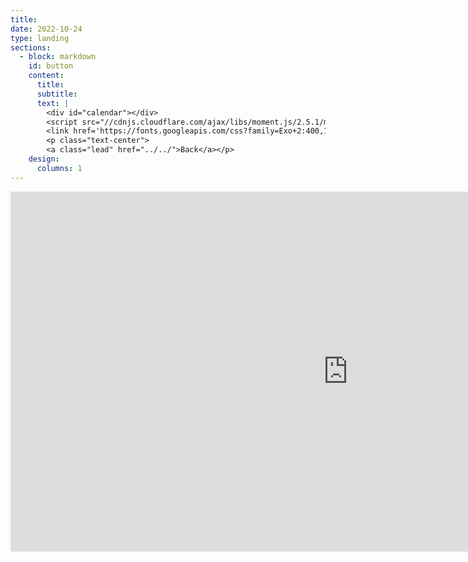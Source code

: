 ```yaml
---
title:
date: 2022-10-24
type: landing
sections:
  - block: markdown
    id: button
    content:
      title: 
      subtitle: 
      text: |
        <div id="calendar"></div>
        <script src="//cdnjs.cloudflare.com/ajax/libs/moment.js/2.5.1/moment.min.js"></script>
        <link href='https://fonts.googleapis.com/css?family=Exo+2:400,100' rel='stylesheet' type='text/css'>
        <p class="text-center">
        <a class="lead" href="../../">Back</a></p>
    design:
      columns: 1    
---
```

<iframe src="https://calendar.google.com/calendar/embed?src=calendar%40islandviewpta.org&ctz=America%2FLos_Angeles" width="1080" height="576" frameborder="0" style="border:0" allowfullscreen></iframe>